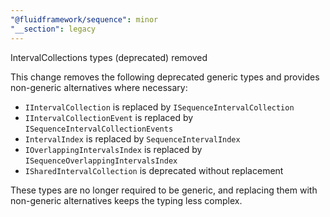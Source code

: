 ```yaml
---
"@fluidframework/sequence": minor
"__section": legacy
---
```

IntervalCollections types (deprecated) removed

This change removes the following deprecated generic types and provides non-generic alternatives where necessary:

- `IIntervalCollection` is replaced by `ISequenceIntervalCollection`
- `IIntervalCollectionEvent` is replaced by `ISequenceIntervalCollectionEvents`
- `IntervalIndex` is replaced by `SequenceIntervalIndex`
- `IOverlappingIntervalsIndex` is replaced by `ISequenceOverlappingIntervalsIndex`
- `ISharedIntervalCollection` is deprecated without replacement

These types are no longer required to be generic, and replacing them with non-generic alternatives keeps the typing less complex.
